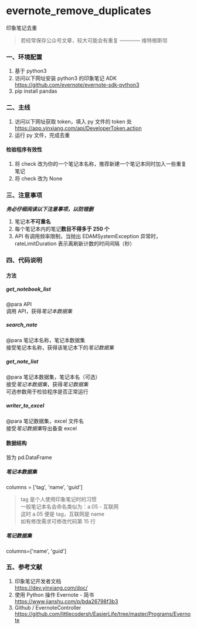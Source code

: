 # evernote_remove_duplicates
印象笔记去重  
>若经常保存公众号文章，较大可能会有重复 ———— 维特根斯坦
### 一、环境配置
1. 基于 python3
2. 访问以下网址安装 python3 的印象笔记 ADK  
https://github.com/evernote/evernote-sdk-python3
3. pip install pandas
### 二、主线
1. 访问以下网址获取 token，填入 py 文件的 token 处  
https://app.yinxiang.com/api/DeveloperToken.action
2. 运行 py 文件，完成去重
#### 检验程序有效性
1. 将 check 改为你的一个笔记本名称，推荐新建一个笔记本同时加入一些重复笔记
2. 将 check 改为 None
### 三、注意事项
***务必仔细阅读以下注意事项，以防错删***
1. 笔记本**不可重名**
2. 每个笔记本内的笔记**数目不得多于 250 个**
3. API 有调用频率限制，当抛出 EDAMSystemException 异常时，rateLimitDuration 表示离刷新计数的时间间隔（秒）
### 四、代码说明
#### 方法
##### get_notebook_list
@para API  
调用 API，获得*笔记本数据集*
##### search_note
@para 笔记本名称，笔记本数据集  
接受笔记本名称，获得该笔记本下的*笔记数据集*
##### get_note_list
@para 笔记本数据集，笔记本名（可选）  
接受*笔记本数据集*，获得*笔记数据集*  
可选参数用于检验程序是否正常运行
##### writer_to_excel
@para 笔记数据集，excel 文件名  
接受*笔记数据集*导出备查 excel
#### 数据结构
皆为 pd.DataFrame
##### 笔记本数据集
columns = ['tag', 'name', 'guid']  
>tag 是个人使用印象笔记时的习惯  
>一般笔记本名会命名类似为：a.05 - 互联网  
>这时 a.05 便是 tag，互联网是 name  
>如有修改需求可修改代码第 15 行
##### 笔记数据集
columns=['name', 'guid']
### 五、参考文献
1. 印象笔记开发者文档  
https://dev.yinxiang.com/doc/  
2. 使用 Python 操作 Evernote - 简书  
https://www.jianshu.com/p/bda26798f3b3  
3. Github / EvernoteController  
https://github.com/littlecodersh/EasierLife/tree/master/Programs/Evernote  
